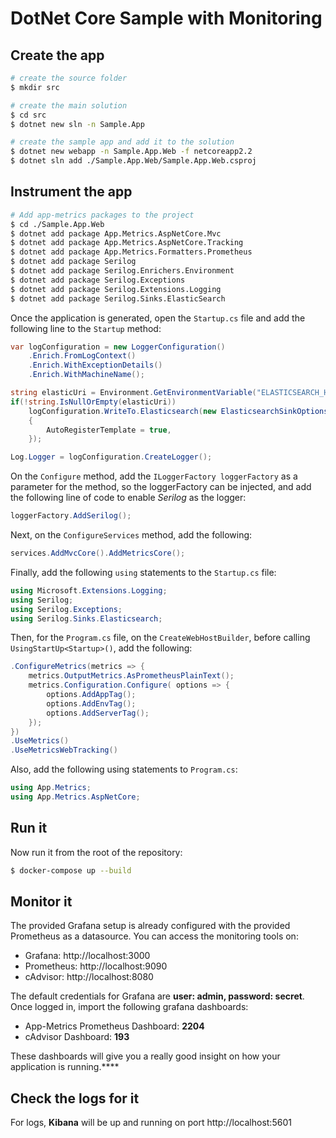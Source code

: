 # DotNet Core Sample with Monitoring

## Create the app
```bash
# create the source folder
$ mkdir src

# create the main solution
$ cd src
$ dotnet new sln -n Sample.App

# create the sample app and add it to the solution
$ dotnet new webapp -n Sample.App.Web -f netcoreapp2.2
$ dotnet sln add ./Sample.App.Web/Sample.App.Web.csproj
```

## Instrument the app

```bash
# Add app-metrics packages to the project
$ cd ./Sample.App.Web
$ dotnet add package App.Metrics.AspNetCore.Mvc
$ dotnet add package App.Metrics.AspNetCore.Tracking
$ dotnet add package App.Metrics.Formatters.Prometheus
$ dotnet add package Serilog
$ dotnet add package Serilog.Enrichers.Environment
$ dotnet add package Serilog.Exceptions
$ dotnet add package Serilog.Extensions.Logging
$ dotnet add package Serilog.Sinks.ElasticSearch
```

Once the application is generated, open the ```Startup.cs``` file and add the following line to the ```Startup``` method:

```csharp
var logConfiguration = new LoggerConfiguration()
    .Enrich.FromLogContext()
    .Enrich.WithExceptionDetails()
    .Enrich.WithMachineName();

string elasticUri = Environment.GetEnvironmentVariable("ELASTICSEARCH_HOSTS");
if(!string.IsNullOrEmpty(elasticUri))
    logConfiguration.WriteTo.Elasticsearch(new ElasticsearchSinkOptions(new Uri(elasticUri))
    {
        AutoRegisterTemplate = true,
    });

Log.Logger = logConfiguration.CreateLogger();
```

On the ```Configure``` method, add the ```ILoggerFactory loggerFactory``` as a parameter for the method, so the loggerFactory can be injected, and add the following line of code to enable *Serilog* as the logger:

```csharp
loggerFactory.AddSerilog();
```

Next, on the ```ConfigureServices``` method, add the following:

```csharp
services.AddMvcCore().AddMetricsCore();
```

Finally, add the following ```using``` statements to the ```Startup.cs``` file:

```csharp
using Microsoft.Extensions.Logging;
using Serilog;
using Serilog.Exceptions;
using Serilog.Sinks.Elasticsearch;
```

Then, for the ```Program.cs``` file, on the ```CreateWebHostBuilder```, before calling ```UsingStartUp<Startup>()```, add the following:

```csharp
.ConfigureMetrics(metrics => {
    metrics.OutputMetrics.AsPrometheusPlainText();
    metrics.Configuration.Configure( options => {
        options.AddAppTag();
        options.AddEnvTag();
        options.AddServerTag();
    });
})
.UseMetrics()
.UseMetricsWebTracking()
```

Also, add the following using statements to ```Program.cs```:
```csharp
using App.Metrics;
using App.Metrics.AspNetCore;
```

## Run it
Now run it from the root of the repository:
```bash
$ docker-compose up --build
```

## Monitor it
The provided Grafana setup is already configured with the provided Prometheus as a datasource. You can access the monitoring tools on:

- Grafana: http://localhost:3000
- Prometheus: http://localhost:9090
- cAdvisor: http://localhost:8080

The default credentials for Grafana are **user: admin, password: secret**. Once logged in, import the following grafana dashboards:

- App-Metrics Prometheus Dashboard: **2204**
- cAdvisor Dashboard: **193**

These dashboards will give you a really good insight on how your application is running.****

## Check the logs for it
For logs, **Kibana** will be up and running on port http://localhost:5601